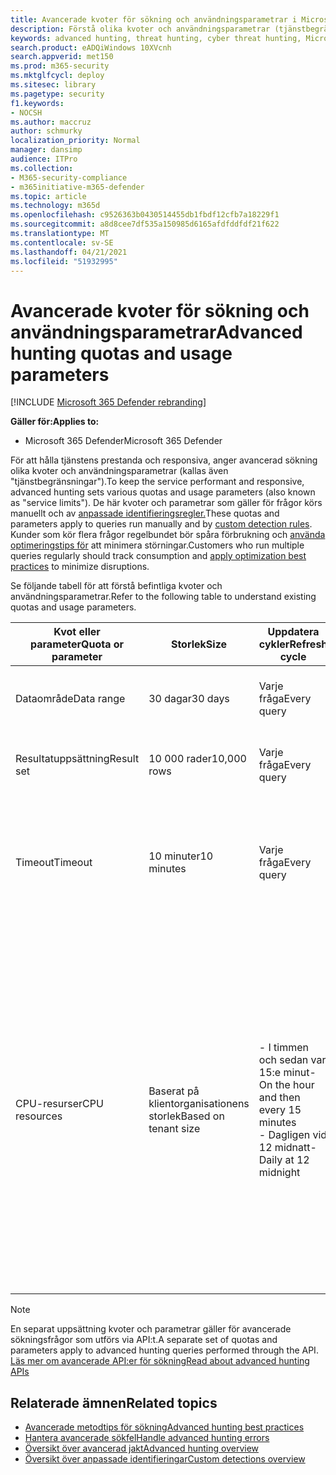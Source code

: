 ```yaml
---
title: Avancerade kvoter för sökning och användningsparametrar i Microsoft 365 Defender
description: Förstå olika kvoter och användningsparametrar (tjänstbegränsningar) som ser till att tjänsten för avancerad sökning är dynamisk
keywords: advanced hunting, threat hunting, cyber threat hunting, Microsoft 365 Defender, microsoft 365, m365, search, query, telemetry, schema, kusto, CPU limit, query limit, resources, maximum results, quota, parameters, allocation
search.product: eADQiWindows 10XVcnh
search.appverid: met150
ms.prod: m365-security
ms.mktglfcycl: deploy
ms.sitesec: library
ms.pagetype: security
f1.keywords:
- NOCSH
ms.author: maccruz
author: schmurky
localization_priority: Normal
manager: dansimp
audience: ITPro
ms.collection:
- M365-security-compliance
- m365initiative-m365-defender
ms.topic: article
ms.technology: m365d
ms.openlocfilehash: c9526363b0430514455db1fbdf12cfb7a18229f1
ms.sourcegitcommit: a8d8cee7df535a150985d6165afdfddfdf21f622
ms.translationtype: MT
ms.contentlocale: sv-SE
ms.lasthandoff: 04/21/2021
ms.locfileid: "51932995"
---
```

# <a name="advanced-hunting-quotas-and-usage-parameters"></a><span data-ttu-id="6432b-104">Avancerade kvoter för sökning och användningsparametrar</span><span class="sxs-lookup"><span data-stu-id="6432b-104">Advanced hunting quotas and usage parameters</span></span>

[!INCLUDE [Microsoft 365 Defender rebranding](../includes/microsoft-defender.md)]


<span data-ttu-id="6432b-105">**Gäller för:**</span><span class="sxs-lookup"><span data-stu-id="6432b-105">**Applies to:**</span></span>
- <span data-ttu-id="6432b-106">Microsoft 365 Defender</span><span class="sxs-lookup"><span data-stu-id="6432b-106">Microsoft 365 Defender</span></span>

<span data-ttu-id="6432b-107">För att hålla tjänstens prestanda och responsiva, anger avancerad sökning olika kvoter och användningsparametrar (kallas även "tjänstbegränsningar").</span><span class="sxs-lookup"><span data-stu-id="6432b-107">To keep the service performant and responsive, advanced hunting sets various quotas and usage parameters (also known as "service limits").</span></span> <span data-ttu-id="6432b-108">De här kvoter och parametrar som gäller för frågor körs manuellt och av [anpassade identifieringsregler.](custom-detection-rules.md)</span><span class="sxs-lookup"><span data-stu-id="6432b-108">These quotas and parameters apply to queries run manually and by [custom detection rules](custom-detection-rules.md).</span></span> <span data-ttu-id="6432b-109">Kunder som kör flera frågor regelbundet bör spåra förbrukning och [använda optimeringstips för](advanced-hunting-best-practices.md) att minimera störningar.</span><span class="sxs-lookup"><span data-stu-id="6432b-109">Customers who run multiple queries regularly should track consumption and [apply optimization best practices](advanced-hunting-best-practices.md) to minimize disruptions.</span></span>

<span data-ttu-id="6432b-110">Se följande tabell för att förstå befintliga kvoter och användningsparametrar.</span><span class="sxs-lookup"><span data-stu-id="6432b-110">Refer to the following table to understand existing quotas and usage parameters.</span></span>

| <span data-ttu-id="6432b-111">Kvot eller parameter</span><span class="sxs-lookup"><span data-stu-id="6432b-111">Quota or parameter</span></span> | <span data-ttu-id="6432b-112">Storlek</span><span class="sxs-lookup"><span data-stu-id="6432b-112">Size</span></span> | <span data-ttu-id="6432b-113">Uppdatera cykler</span><span class="sxs-lookup"><span data-stu-id="6432b-113">Refresh cycle</span></span> | <span data-ttu-id="6432b-114">Beskrivning</span><span class="sxs-lookup"><span data-stu-id="6432b-114">Description</span></span> |
|--|--|--|--|
| <span data-ttu-id="6432b-115">Dataområde</span><span class="sxs-lookup"><span data-stu-id="6432b-115">Data range</span></span> | <span data-ttu-id="6432b-116">30 dagar</span><span class="sxs-lookup"><span data-stu-id="6432b-116">30 days</span></span> | <span data-ttu-id="6432b-117">Varje fråga</span><span class="sxs-lookup"><span data-stu-id="6432b-117">Every query</span></span> | <span data-ttu-id="6432b-118">Varje fråga kan slå upp data från de senaste 30 dagarna.</span><span class="sxs-lookup"><span data-stu-id="6432b-118">Each query can look up data from up to the past 30 days.</span></span> |
| <span data-ttu-id="6432b-119">Resultatuppsättning</span><span class="sxs-lookup"><span data-stu-id="6432b-119">Result set</span></span> | <span data-ttu-id="6432b-120">10 000 rader</span><span class="sxs-lookup"><span data-stu-id="6432b-120">10,000 rows</span></span> | <span data-ttu-id="6432b-121">Varje fråga</span><span class="sxs-lookup"><span data-stu-id="6432b-121">Every query</span></span> | <span data-ttu-id="6432b-122">Varje fråga kan returnera upp till 10 000 poster.</span><span class="sxs-lookup"><span data-stu-id="6432b-122">Each query can return up to 10,000 records.</span></span> |
| <span data-ttu-id="6432b-123">Timeout</span><span class="sxs-lookup"><span data-stu-id="6432b-123">Timeout</span></span> | <span data-ttu-id="6432b-124">10 minuter</span><span class="sxs-lookup"><span data-stu-id="6432b-124">10 minutes</span></span> | <span data-ttu-id="6432b-125">Varje fråga</span><span class="sxs-lookup"><span data-stu-id="6432b-125">Every query</span></span> | <span data-ttu-id="6432b-126">Varje fråga kan köras i upp till 10 minuter.</span><span class="sxs-lookup"><span data-stu-id="6432b-126">Each query can run for up to 10 minutes.</span></span> <span data-ttu-id="6432b-127">Om det inte är klart inom 10 minuter visar tjänsten ett fel.</span><span class="sxs-lookup"><span data-stu-id="6432b-127">If it does not complete within 10 minutes, the service displays an error.</span></span>
| <span data-ttu-id="6432b-128">CPU-resurser</span><span class="sxs-lookup"><span data-stu-id="6432b-128">CPU resources</span></span> | <span data-ttu-id="6432b-129">Baserat på klientorganisationens storlek</span><span class="sxs-lookup"><span data-stu-id="6432b-129">Based on tenant size</span></span> | <span data-ttu-id="6432b-130">- I timmen och sedan var 15:e minut</span><span class="sxs-lookup"><span data-stu-id="6432b-130">- On the hour and then every 15 minutes</span></span><br><span data-ttu-id="6432b-131">- Dagligen vid 12 midnatt</span><span class="sxs-lookup"><span data-stu-id="6432b-131">- Daily at 12 midnight</span></span> | <span data-ttu-id="6432b-132">Tjänsten tillämpar den dagliga kvoten och 15-minuterskvoten separat.</span><span class="sxs-lookup"><span data-stu-id="6432b-132">The service enforces the daily and the 15-minute quota separately.</span></span> <span data-ttu-id="6432b-133">För varje kvot visas ett [fel i portalen](advanced-hunting-errors.md) när en fråga körs och klientorganisationen har förbrukat över 10 % av de tilldelade resurserna.</span><span class="sxs-lookup"><span data-stu-id="6432b-133">For each quota, the [portal displays an error](advanced-hunting-errors.md) whenever a query runs and the tenant has consumed over 10% of allocated resources.</span></span> <span data-ttu-id="6432b-134">Frågor blockeras om klientorganisationen har nått 100 % till efter nästa dagliga eller 15-minuterscykel.</span><span class="sxs-lookup"><span data-stu-id="6432b-134">Queries are blocked if the tenant has reached 100% until after the next daily or 15-minute cycle.</span></span> |

>[!NOTE] 
><span data-ttu-id="6432b-135">En separat uppsättning kvoter och parametrar gäller för avancerade sökningsfrågor som utförs via API:t.</span><span class="sxs-lookup"><span data-stu-id="6432b-135">A separate set of quotas and parameters apply to advanced hunting queries performed through the API.</span></span> [<span data-ttu-id="6432b-136">Läs mer om avancerade API:er för sökning</span><span class="sxs-lookup"><span data-stu-id="6432b-136">Read about advanced hunting APIs</span></span>](./api-advanced-hunting.md)

## <a name="related-topics"></a><span data-ttu-id="6432b-137">Relaterade ämnen</span><span class="sxs-lookup"><span data-stu-id="6432b-137">Related topics</span></span>

- [<span data-ttu-id="6432b-138">Avancerade metodtips för sökning</span><span class="sxs-lookup"><span data-stu-id="6432b-138">Advanced hunting best practices</span></span>](advanced-hunting-best-practices.md)
- [<span data-ttu-id="6432b-139">Hantera avancerade sökfel</span><span class="sxs-lookup"><span data-stu-id="6432b-139">Handle advanced hunting errors</span></span>](advanced-hunting-errors.md)
- [<span data-ttu-id="6432b-140">Översikt över avancerad jakt</span><span class="sxs-lookup"><span data-stu-id="6432b-140">Advanced hunting overview</span></span>](advanced-hunting-overview.md)
- [<span data-ttu-id="6432b-141">Översikt över anpassade identifieringar</span><span class="sxs-lookup"><span data-stu-id="6432b-141">Custom detections overview</span></span>](custom-detections-overview.md)
